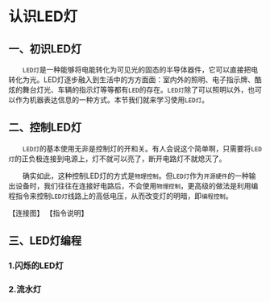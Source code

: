 # 认识LED灯

## 一、初识LED灯
&emsp;&emsp;`LED灯`是一种能够将电能转化为可见光的固态的半导体器件，它可以直接把电转化为光。LED灯逐步融入到生活中的方方面面：室内外的照明、电子指示牌、酷炫的舞台灯光、车辆的指示灯等等都有`LED`的存在。`LED灯`除了可以照明以外，也可以作为机器表达信息的一种方式。本节我们就来学习使用`LED灯`。

## 二、控制LED灯
&emsp;&emsp;`LED灯`的基本使用无非是控制灯的开和关。有人会说这个简单啊，只需要将`LED灯`的正负极连接到电源上，灯不就可以亮了，断开电路灯不就熄灭了。

&emsp;&emsp;确实如此，这种控制LED灯的方式是`物理控制`。但`LED灯`作为`开源硬件`的一种输出设备时，我们往往在连接好电路后，不会使用`物理控制`，更高级的做法是利用编程指令来控制`LED灯`线路上的高低电压，从而改变灯的明暗，即`编程控制`。

【连接图】
【指令说明】

## 三、LED灯编程

### 1.闪烁的LED灯



### 2.流水灯
